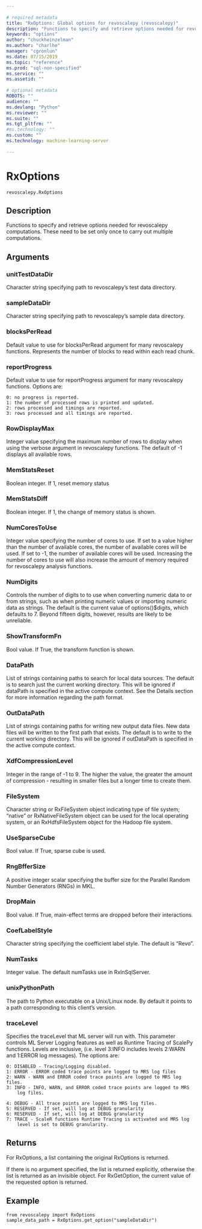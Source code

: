 ```yaml
--- 
 
# required metadata 
title: "RxOptions: Global options for revoscalepy (revoscalepy)" 
description: "Functions to specify and retrieve options needed for revoscalepy computations. These need to be set only once to carry out multiple computations." 
keywords: "options" 
author: "chuckheinzelman"
ms.author: "charlhe" 
manager: "cgronlun" 
ms.date: 07/15/2019
ms.topic: "reference" 
ms.prod: "sql-non-specified"
ms.service: "" 
ms.assetid: "" 
 
# optional metadata 
ROBOTS: "" 
audience: "" 
ms.devlang: "Python" 
ms.reviewer: "" 
ms.suite: "" 
ms.tgt_pltfrm: "" 
#ms.technology: "" 
ms.custom: "" 
ms.technology: machine-learning-server
 
---
```


# RxOptions


 



```
revoscalepy.RxOptions
```





## Description

Functions to specify and retrieve options needed for revoscalepy computations. These need to be set only once to carry out multiple computations.


## Arguments


### unitTestDataDir

Character string specifying path to revoscalepy’s
test data directory.


### sampleDataDir

Character string specifying path to revoscalepy’s
sample data directory.


### blocksPerRead

Default value to use for blocksPerRead argument for
many revoscalepy functions. Represents the number of blocks to read within
each read chunk.


### reportProgress

Default value to use for reportProgress argument for
many revoscalepy functions. Options are:

```
0: no progress is reported.
1: the number of processed rows is printed and updated.
2: rows processed and timings are reported.
3: rows processed and all timings are reported.
```


### RowDisplayMax

Integer value specifying the maximum number of rows
to display when using the verbose argument in revoscalepy functions. The
default of -1 displays all available rows.


### MemStatsReset

Boolean integer. If 1, reset memory status


### MemStatsDiff

Boolean integer. If 1, the change of memory status is
shown.


### NumCoresToUse

Integer value specifying the number of cores to use.
If set to a value higher than the number of available cores, the number of
available cores will be used. If set to -1, the number of available cores
will be used. Increasing the number of cores to use will also increase the
amount of memory required for revoscalepy analysis functions.


### NumDigits

Controls the number of digits to to use when converting
numeric data to or from strings, such as when printing numeric values or
importing numeric data as strings. The default is the current value of
options()$digits, which defaults to 7. Beyond fifteen digits, however,
results are likely to be unreliable.


### ShowTransformFn

Bool value. If True, the transform function is
shown.


### DataPath

List of strings containing paths to search for local data
sources. The default is to search just the current working directory. This
will be ignored if dataPath is specified in the active compute context. See
the Details section for more information regarding the path format.


### OutDataPath

List of strings containing paths for writing new
output data files. New data files will be written to the first path that
exists. The default is to write to the current working directory. This will
be ignored if outDataPath is specified in the active compute context.


### XdfCompressionLevel

Integer in the range of -1 to 9. The higher the
value, the greater the amount of compression - resulting in smaller files
but a longer time to create them.


### FileSystem

Character string or RxFileSystem object indicating type
of file system; “native” or RxNativeFileSystem object can be used for the
local operating system, or an RxHdfsFileSystem object for the Hadoop file
system.


### UseSparseCube

Bool value. If True, sparse cube is used.


### RngBfferSize

A positive integer scalar specifying the buffer size
for the Parallel Random Number Generators (RNGs) in MKL.


### DropMain

Bool value. If True, main-effect terms are dropped
before their interactions.


### CoefLabelStyle

Character string specifying the coefficient label
style. The default is “Revo”.


### NumTasks

Integer value. The default numTasks use in RxInSqlServer.


### unixPythonPath

The path to Python executable on a Unix/Linux node.
By default it points to a path corresponding to this client’s version.


### traceLevel

Specifies the traceLevel that ML server will run with. This
parameter controls ML Server Logging features as well as Runtime Tracing of
ScalePy functions. Levels are inclusive, (i.e. level 3:INFO includes levels
2:WARN and 1:ERROR log messages). The options are:

```
0: DISABLED - Tracing/Logging disabled.
1: ERROR - ERROR coded trace points are logged to MRS log files
2: WARN - WARN and ERROR coded trace points are logged to MRS log files.
3: INFO - INFO, WARN, and ERROR coded trace points are logged to MRS
    log files.

4: DEBUG - All trace points are logged to MRS log files.
5: RESERVED - If set, will log at DEBUG granularity
6: RESERVED - If set, will log at DEBUG granularity
7: TRACE - ScaleR functions Runtime Tracing is activated and MRS log
    level is set to DEBUG granularity.
```


## Returns

For RxOptions, a list containing the original RxOptions is returned.

If there is no argument specified, the list is returned explicitly, otherwise
the list is returned as an invisible object. For RxGetOption, the current value
of the requested option is returned.


## Example



```
from revoscalepy import RxOptions
sample_data_path = RxOptions.get_option("sampleDataDir")
```

